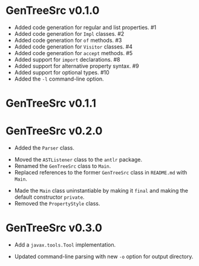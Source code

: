 # GenTreeSrc v0.1.0

+ Added code generation for regular and list properties. #1
+ Added code generation for `Impl` classes. #2
+ Added code generation for `of` methods. #3
+ Added code generation for `Visitor` classes. #4
+ Added code generation for `accept` methods. #5
+ Added support for `import` declarations. #8
+ Added support for alternative property syntax. #9
+ Added support for optional types. #10
+ Added the `-l` command-line option.

# GenTreeSrc v0.1.1

# GenTreeSrc v0.2.0

+ Added the `Parser` class.
* Moved the `ASTListener` class to the `antlr` package.
* Renamed the `GenTreeSrc` class to `Main`.
* Replaced references to the former `GenTreeSrc` class in `README.md` with `Main`.
- Made the `Main` class uninstantiable by making it `final` and making the default constructor `private`.
- Removed the `PropertyStyle` class.

# GenTreeSrc v0.3.0

+ Add a `javax.tools.Tool` implementation.
* Updated command-line parsing with new `-o` option for output directory.
